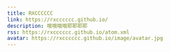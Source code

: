 ```yaml
---
title: RXCCCCCC
link: https://rxcccccc.github.io/
description: 哦哦哦哦耶耶耶耶
rss: https://rxcccccc.github.io/atom.xml
avatar: https://rxcccccc.github.io/image/avatar.jpg
---
```

